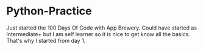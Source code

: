 # Python-Practice
Just started the 100 Days Of Code with App Brewery. Could have started as Intermediate+ but I am self learner so it is nice to get know all the basics. That's why I started from day 1.
